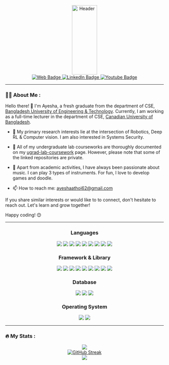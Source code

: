 <div id="header" align="center">
  <img src="https://cdn.dribbble.com/users/4055494/screenshots/15215756/media/d2b66c4ca0192aa26d103448b3d1518b.gif" 
  height="220px" width="40%" alt="Header"/>
  <div id="badges">
    <a href="https://ayeshathoi.github.io/">
      <img src="https://img.shields.io/badge/Website-green?style=for-the-badge&logo=web&logoColor=white" alt="Web Badge"/>
    </a>
    <a href="https://www.linkedin.com/in/ayesha-binte-mostofa/">
      <img src="https://img.shields.io/badge/LinkedIn-blue?style=for-the-badge&logo=linkedin&logoColor=white" alt="LinkedIn Badge"/>
    </a>
    <a href="https://www.youtube.com/channel/UCLj24fWiGPJxcV11Vq8fH4g">
      <img src="https://img.shields.io/badge/YouTube-red?style=for-the-badge&logo=youtube&logoColor=white" alt="Youtube Badge"/>
    </a>
  </div>
    <img src="https://komarev.com/ghpvc/?username=ayeshathoi&style=flat-square&color=blue" alt=""/>
  
</div>

---

### :woman_technologist: About Me :

Hello there! 👋 I'm Ayesha, a fresh graduate from the department of CSE, <a href="https://www.buet.ac.bd/web/#/">Bangladesh University of Engineering & Technology</a>. Currently, I am working as a full-time lecturer in the department of CSE, <a href="https://www.cub.edu.bd/">Canadian University of Bangladesh</a>.


- :telescope:  My primary research interests lie at the intersection of Robotics, Deep RL & Computer vision. I am also interested in Systems Security.
- 🔖 All of my undergraduate lab courseworks are thoroughly documented on my [ugrad-lab-coursework](https://ayeshathoi.github.io/ugrad.html) page. However, please note that some of the linked repositories are private.
  
- :seedling: Apart from academic activities, I have always been passionate about music. I can play 3 types of instruments. For fun, I love to develop games and doodle.

- :mailbox: How to reach me: ayeshaathoi62@gmail.com

If you share similar interests or would like to to connect, don't hesitate to reach out. Let's learn and grow together!

Happy coding! 😊


---

<div align="center">
<h3>Languages</h3>
  
![](https://img.shields.io/badge/C-00599C?style=for-the-badge&logo=c&logoColor=white) ![](https://img.shields.io/badge/C%2B%2B-00599C?style=for-the-badge&logo=c%2B%2B&logoColor=white) ![](https://img.shields.io/badge/Java-00599C?style=for-the-badge&logo=Java&logoColor=white) ![](https://img.shields.io/badge/Python-FFD43B?style=for-the-badge&logo=python&logoColor=blue) ![](https://img.shields.io/badge/json-5E5C5C?style=for-the-badge&logo=json&logoColor=white) ![](https://img.shields.io/badge/JavaScript-323330?style=for-the-badge&logo=javascript&logoColor=F7DF1E) ![](https://img.shields.io/badge/HTML5-E34F26?style=for-the-badge&logo=html5&logoColor=white) ![](https://img.shields.io/badge/CSS3-1572B6?style=for-the-badge&logo=css3&logoColor=white) ![](https://img.shields.io/badge/LaTeX-47A141?style=for-the-badge&logo=LaTeX&logoColor=white)

<h3>Framework & Library</h3>

![](https://img.shields.io/badge/Node%20js-339933?style=for-the-badge&logo=nodedotjs&logoColor=white) ![](https://img.shields.io/badge/Express%20js-000000?style=for-the-badge&logo=express&logoColor=white) ![](https://img.shields.io/badge/Spring-6DB33F?style=for-the-badge&logo=spring&logoColor=white) ![](https://img.shields.io/badge/jQuery-0769AD?style=for-the-badge&logo=jquery&logoColor=white) ![](https://img.shields.io/badge/Bootstrap-563D7C?style=for-the-badge&logo=bootstrap&logoColor=white) ![](https://img.shields.io/badge/Docker-2CA5E0?style=for-the-badge&logo=docker&logoColor=white) ![](https://img.shields.io/badge/OpenGL-FFFFFF?style=for-the-badge&logo=opengl) ![](https://img.shields.io/badge/Postman-FF6C37?style=for-the-badge&logo=Postman&logoColor=white) ![](https://img.shields.io/badge/React-20232A?style=for-the-badge&logo=react&logoColor=61DAFB)

<h3>Database </h3>
  
![](https://img.shields.io/badge/Oracle-F80000?style=for-the-badge&logo=Oracle&logoColor=white) ![](https://img.shields.io/badge/PostgreSQL-316192?style=for-the-badge&logo=postgresql&logoColor=white) ![](https://img.shields.io/badge/MySQL-005C84?style=for-the-badge&logo=mysql&logoColor=white) 

<h3>Operating System</h3>
  
![](https://img.shields.io/badge/Ubuntu-E95420?style=for-the-badge&logo=ubuntu&logoColor=white) ![](https://img.shields.io/badge/Windows-0078D6?style=for-the-badge&logo=windows&logoColor=white) 

</div>

---

### :fire: My Stats :

<div align="center">

![](http://github-profile-summary-cards.vercel.app/api/cards/repos-per-language?username=ayeshathoi&theme=dark&background=000000) <br/>
[![GitHub Streak](http://github-readme-streak-stats.herokuapp.com?user=ayeshathoi&theme=dark&background=000000)](https://git.io/streak-stats) <br/>
![](http://github-profile-summary-cards.vercel.app/api/cards/profile-details?username=ayeshathoi&theme=dark&background=000000)

</div>
